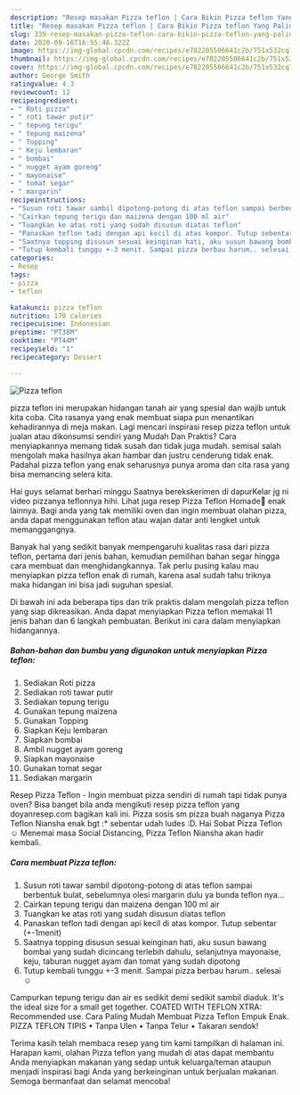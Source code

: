```yaml
---
description: "Resep masakan Pizza teflon | Cara Bikin Pizza teflon Yang Paling Enak"
title: "Resep masakan Pizza teflon | Cara Bikin Pizza teflon Yang Paling Enak"
slug: 339-resep-masakan-pizza-teflon-cara-bikin-pizza-teflon-yang-paling-enak
date: 2020-09-16T16:55:46.322Z
image: https://img-global.cpcdn.com/recipes/e782205506641c2b/751x532cq70/pizza-teflon-foto-resep-utama.jpg
thumbnail: https://img-global.cpcdn.com/recipes/e782205506641c2b/751x532cq70/pizza-teflon-foto-resep-utama.jpg
cover: https://img-global.cpcdn.com/recipes/e782205506641c2b/751x532cq70/pizza-teflon-foto-resep-utama.jpg
author: George Smith
ratingvalue: 4.3
reviewcount: 12
recipeingredient:
- " Roti pizza"
- " roti tawar putir"
- " tepung terigu"
- " tepung maizena"
- " Topping"
- " Keju lembaran"
- " bombai"
- " nugget ayam goreng"
- " mayonaise"
- " tomat segar"
- " margarin"
recipeinstructions:
- "Susun roti tawar sambil dipotong-potong di atas teflon sampai berbentuk bulat, sebelumnya olesi margarin dulu ya bunda teflon nya..."
- "Cairkan tepung terigu dan maizena dengan 100 ml air"
- "Tuangkan ke atas roti yang sudah disusun diatas teflon"
- "Panaskan teflon tadi dengan api kecil di atas kompor. Tutup sebentar (+-1menit)"
- "Saatnya topping disusun sesuai keinginan hati, aku susun bawang bombai yang sudah dicincang terlebih dahulu, selanjutnya mayonaise, keju, taburan nugget ayam dan tomat yang sudah dipotong"
- "Tutup kembali tunggu +-3 menit. Sampai pizza berbau harum.. selesai ☺️"
categories:
- Resep
tags:
- pizza
- teflon

katakunci: pizza teflon 
nutrition: 170 calories
recipecuisine: Indonesian
preptime: "PT38M"
cooktime: "PT44M"
recipeyield: "1"
recipecategory: Dessert

---
```



![Pizza teflon](https://img-global.cpcdn.com/recipes/e782205506641c2b/751x532cq70/pizza-teflon-foto-resep-utama.jpg)


pizza teflon ini merupakan hidangan tanah air yang spesial dan wajib untuk kita coba. Cita rasanya yang enak membuat siapa pun menantikan kehadirannya di meja makan.
Lagi mencari inspirasi resep pizza teflon untuk jualan atau dikonsumsi sendiri yang Mudah Dan Praktis? Cara menyiapkannya memang tidak susah dan tidak juga mudah. semisal salah mengolah maka hasilnya akan hambar dan justru cenderung tidak enak. Padahal pizza teflon yang enak seharusnya punya aroma dan cita rasa yang bisa memancing selera kita.

Hai guys selamat berhari minggu Saatnya berekskerimen di dapurKelar jg ni video pizzanya teflonnya hihi. Lihat juga resep Pizza Teflon Homade🍕 enak lainnya. Bagi anda yang tak memiliki oven dan ingin membuat olahan pizza, anda dapat menggunakan teflon atau wajan datar anti lengket untuk memanggangnya.

Banyak hal yang sedikit banyak mempengaruhi kualitas rasa dari pizza teflon, pertama dari jenis bahan, kemudian pemilihan bahan segar hingga cara membuat dan menghidangkannya. Tak perlu pusing kalau mau menyiapkan pizza teflon enak di rumah, karena asal sudah tahu triknya maka hidangan ini bisa jadi suguhan spesial.


Di bawah ini ada beberapa tips dan trik praktis dalam mengolah pizza teflon yang siap dikreasikan. Anda dapat menyiapkan Pizza teflon memakai 11 jenis bahan dan 6 langkah pembuatan. Berikut ini cara dalam menyiapkan hidangannya.

<!--inarticleads1-->

##### Bahan-bahan dan bumbu yang digunakan untuk menyiapkan Pizza teflon:

1. Sediakan  Roti pizza
1. Sediakan  roti tawar putir
1. Sediakan  tepung terigu
1. Gunakan  tepung maizena
1. Gunakan  Topping
1. Siapkan  Keju lembaran
1. Siapkan  bombai
1. Ambil  nugget ayam goreng
1. Siapkan  mayonaise
1. Gunakan  tomat segar
1. Sediakan  margarin


Resep Pizza Teflon - Ingin membuat pizza sendiri di rumah tapi tidak punya oven? Bisa banget bila anda mengikuti resep pizza teflon yang doyanresep.com bagikan kali ini. Pizza sosis sm pizza buah naganya Pizza Teflon Niansha enak bgt :* sebentar udah ludes :D. Hai Sobat Pizza Teflon ☺️ Menemai masa Social Distancing, Pizza Teflon Niansha akan hadir kembali. 

<!--inarticleads2-->

##### Cara membuat Pizza teflon:

1. Susun roti tawar sambil dipotong-potong di atas teflon sampai berbentuk bulat, sebelumnya olesi margarin dulu ya bunda teflon nya...
1. Cairkan tepung terigu dan maizena dengan 100 ml air
1. Tuangkan ke atas roti yang sudah disusun diatas teflon
1. Panaskan teflon tadi dengan api kecil di atas kompor. Tutup sebentar (+-1menit)
1. Saatnya topping disusun sesuai keinginan hati, aku susun bawang bombai yang sudah dicincang terlebih dahulu, selanjutnya mayonaise, keju, taburan nugget ayam dan tomat yang sudah dipotong
1. Tutup kembali tunggu +-3 menit. Sampai pizza berbau harum.. selesai ☺️


Campurkan tepung terigu dan air es sedikit demi sedikit sambil diaduk. It&#39;s the ideal size for a small get together. COATED WITH TEFLON XTRA: Recommended use. Cara Paling Mudah Membuat Pizza Teflon Empuk Enak. PIZZA TEFLON TIPIS • Tanpa Ulen • Tanpa Telur • Takaran sendok! 

Terima kasih telah membaca resep yang tim kami tampilkan di halaman ini. Harapan kami, olahan Pizza teflon yang mudah di atas dapat membantu Anda menyiapkan makanan yang sedap untuk keluarga/teman ataupun menjadi inspirasi bagi Anda yang berkeinginan untuk berjualan makanan. Semoga bermanfaat dan selamat mencoba!
